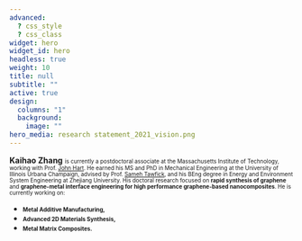```yaml
---
advanced:
  ? css_style
  ? css_class
widget: hero
widget_id: hero
headless: true
weight: 10
title: null
subtitle: ""
active: true
design:
  columns: "1"
  background:
    image: ""
hero_media: research statement_2021_vision.png
---
```


 **Kaihao Zhang** <span style="font-size: 0.7em; line-height: normal;">is currently a postdoctoral associate at the Massachusetts Institute of Technology, working with Prof. [John Hart](https://mechanosynthesis.mit.edu/). He earned his MS and PhD in Mechanical Engineering at the University of Illinois Urbana Champaign, advised by Prof. [Sameh Tawfick](https://tawfick.mechse.illinois.edu/), and his BEng degree in Energy and Environment System Engineering at Zhejiang University. His doctoral research focused on **rapid synthesis of graphene** and **graphene-metal interface engineering for high performance graphene-based nanocomposites**. He is currently working on:</span>

* <span style="font-size: 0.7em;">**Metal Additive Manufacturing,**
* <span style="font-size: 0.7em;">**Advanced 2D Materials Synthesis,**
* <span style="font-size: 0.7em;">**Metal Matrix Composites.**
